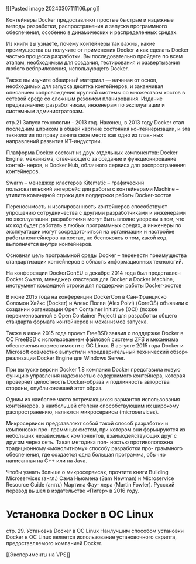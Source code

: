 
![[Pasted image 20240307111106.png]]

Контейнеры Docker предоставляют простые быстрые и надежные методы разработки, распространения и запуска программного обеспечения, особенно в динамических и распределенных средах. 

Из книги вы узнаете, почему контейнеры так важны, какие преимущества вы получите от применения Docker и как сделать Docker частью процесса разработки. Вы последовательно пройдете по всем этапам, необходимым для создания, тестирования и развертывания любого вебприложения, использующего Docker. 

Также вы изучите обширный материал — начиная от основ, необходимых для запуска десятка контейнеров, и заканчивая описанием сопровождения крупной системы со множеством хостов в сетевой среде со сложным режимом планирования.
Издание предназначено разработчикам, инженерам по эксплуатации и системным администраторам.


стр.21 Запуск технологии - 2013 год. 
Наконец, в 2013 году Docker стал последним штрихом в общей картине состояния
контейнеризации, и эта технология по праву заняла свое место как одно из глав-
ных направлений развития ИТ-индустрии.

Платформа Docker состоит из двух отдельных компонентов:
Docker Engine, механизма, отвечающего за создание и функционирование контей-
неров, и Docker Hub, облачного сервиса для распространения контейнеров.

Swarm – менеджер кластеров
Kitematic – графический пользовательский интерфейс для работы с контейнерами
Machine – утилита командной строки для поддержки работы Docker-хостов

Переносимость и изолированность контейнеров способствуют упрощению сотрудничества с другими разработчиками и инженерами по эксплуатации: разработчики могут быть вполне уверены в том, что их код будет работать в любых программных средах, а инженеры по эксплуатации могут сосредоточиться на организации и настройке работы контейнеров на хостах, не беспокоясь о том, какой код выполняется внутри контейнеров.

Основная цель программной среды Docker – перенести преимущества стандартизации контейнеров в область информационных технологий.

На конференции DockerConEU в декабре 2014 года был представлен Docker
Swarm, менеджер кластеров для Docker и Docker Machine, инструмент командной
строки для поддержки работы Docker-хостов

В июне 2015 года на конференции DockerCon в Сан-Франциско Соломон Хайкс (Docker) и Алекс Полви (Alex Polvi) (CoreOS) объявили о создании организации Open Container Initiative (OCI) (позже переименованной в Open Container Project) для разработки общего стандарта формата контейнеров и механизмов запуска.

Также в июне 2015 года проект FreeBSD заявил о поддержке Docker в ОС FreeBSD
с использованием файловой системы ZFS и механизма обеспечения совместимости
с ОС Linux. В августе 2015 года Docker и Microsoft совместно выпустили «предварительный технический обзор» реализации Docker Engine для Windows Server.

При выпуске версии Docker 1.8 компания Docker представила новую функцию управления надежностью содержимого контейнера, которая проверяет целостность Docker-образа и подлинность авторства стороны, опубликовавшей этот образ.

Одним из наиболее часто встречающихся вариантов использования контейнеров,
в наибольшей степени способствующим их широкому распространению, являются
микросервисы (microservices).

Микросервисы представляют собой такой способ разработки и компоновки про-
граммных систем, при котором они формируются из небольших независимых
компонентов, взаимодействующих друг с другом через сеть. Такая методика пол-
ностью противоположна традиционному «монолитному» способу разработки про-
граммного обеспечения, где создается одна большая программа, обычно написанная
на C++ или на Java.

Чтобы узнать больше о микросервисах, прочтите книги Building Microservices (англ.)
Сэма Ньюмена (Sam Newman) и Microservice Resource Guide (англ.) Мартина Фау-
лера (Martin Fowler). Русский перевод вышел в издательстве «Питер» в 2016 году.

# Установка Docker в ОС Linux

стр. 29. Установка Docker в ОС Linux Наилучшим способом установки Docker в ОС Linux является использование установочного скрипта, предоставляемого компанией Docker.

[[Эксперименты на VPS]]


